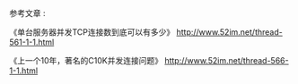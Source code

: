 参考文章 :

《单台服务器并发TCP连接数到底可以有多少》 http://www.52im.net/thread-561-1-1.html

《上一个10年，著名的C10K并发连接问题》 http://www.52im.net/thread-566-1-1.html
